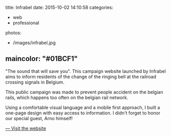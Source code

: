 title: Infrabel
date: 2015-10-02 14:10:58
categories:
- web
- professional

photos:
- /images/infrabel.jpg

maincolor: "#01BCF1"
---

"The sound that will save you". This campaign website launched by Infrabel aims
to inform residents of the change of the ringing bell at the railroad crossing
signals in Belgium.

This public campaign was made to prevent people accident on the belgian rails,
which happens too often on the belgian rail network.

Using a comfortable visual language and a mobile first approach, I built a
one-page design with easy access to information.
I didn't forget to honor our special guest, Arno himself!

[— Visit the website](http://www.lesonquisauve.be)
